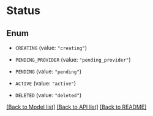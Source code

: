 # Status

## Enum


* `CREATING` (value: `"creating"`)

* `PENDING_PROVIDER` (value: `"pending_provider"`)

* `PENDING` (value: `"pending"`)

* `ACTIVE` (value: `"active"`)

* `DELETED` (value: `"deleted"`)


[[Back to Model list]](../README.md#documentation-for-models) [[Back to API list]](../README.md#documentation-for-api-endpoints) [[Back to README]](../README.md)


